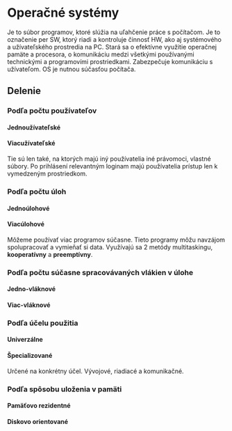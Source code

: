 # Operačné systémy

Je to súbor programov, ktoré slúžia na uľahčenie práce s počítačom. Je to označenie per SW, ktorý riadi a kontroluje činnosť HW, ako aj systémového a užívateľského prostredia na PC. Stará sa o efektívne využitie operačnej pamäte a procesora, o komunikáciu medzi všetkými používanými technickými a programovími prostriedkami. Zabezpečuje komunikáciu s užívateľom. OS je nutnou súčasťou počítača.

## Delenie

### Podľa počtu používateľov

#### Jednoužívateľské

#### Viacužívateľské

Tie sú len také, na ktorých majú iný používatelia iné právomoci, vlastné súbory. Po prihlásení relevantným loginam majú používatelia prístup len k vymedzeným prostriedkom.


### Podľa počtu úloh

#### Jednoúlohové

#### Viacúlohové

Môžeme používať viac programov súčasne. Tieto programy môžu navzájom spolupracovať a vymieňať si data.
Využívajú sa 2 metódy multitaskingu, **kooperatívny** a **preemptívny**.

### Podľa počtu súčasne spracovávaných vlákien v úlohe

#### Jedno-vláknové

#### Viac-vláknové

### Podľa účelu použitia

#### Univerzálne

#### Špecializované

Určené na konkrétny účel. Vývojové, riadiacé a komunikačné.

### Podľa spôsobu uloženia v pamäti

#### Pamäťovo rezidentné

#### Diskovo orientované
